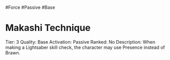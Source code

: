 #Force 
#Passive 
#Base 


# Makashi Technique
Tier: 3
Quality: Base
Activation: Passive
Ranked: No
Description: When making a Lightsaber skill check, the character may use Presence instead of Brawn.